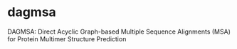 # dagmsa
DAGMSA: Direct Acyclic Graph-based Multiple Sequence Alignments (MSA) for Protein Multimer Structure Prediction
